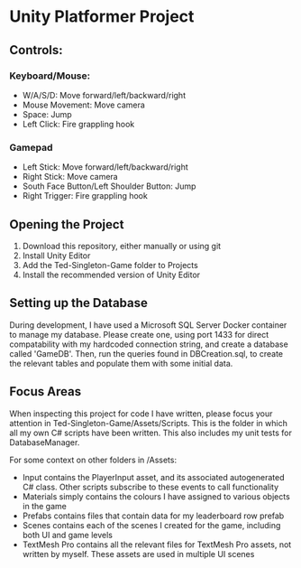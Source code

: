 <h1>Unity Platformer Project</h1>

<h2>Controls:</h2>
<h3>Keyboard/Mouse:</h3>
<ul>
  <li>W/A/S/D: Move forward/left/backward/right</li>
  <li>Mouse Movement: Move camera</li>
  <li>Space: Jump</li>
  <li>Left Click: Fire grappling hook</li>
</ul>

<h3>Gamepad</h3>
<ul>
  <li>Left Stick: Move forward/left/backward/right</li>
  <li>Right Stick: Move camera</li>
  <li>South Face Button/Left Shoulder Button: Jump</li>
  <li>Right Trigger: Fire grappling hook</li>
</ul>

<h2>Opening the Project</h2>
<ol>
  <li>Download this repository, either manually or using git</li>
  <li>Install Unity Editor</li>
  <li>Add the Ted-Singleton-Game folder to Projects</li>
  <li>Install the recommended version of Unity Editor</li>
</ol>

<h2>Setting up the Database</h2>
During development, I have used a Microsoft SQL Server Docker container to manage my database. 
Please create one, using port 1433 for direct compatability with my hardcoded connection string, and create a database called 'GameDB'. 
Then, run the queries found in DBCreation.sql, to create the relevant tables and populate them with some initial data.

<h2>Focus Areas</h2>
<p>When inspecting this project for code I have written, please focus your attention in Ted-Singleton-Game/Assets/Scripts.
This is the folder in which all my own C# scripts have been written. This also includes my unit tests for DatabaseManager.</p>

For some context on other folders in /Assets:
<ul>
  <li>Input contains the PlayerInput asset, and its associated autogenerated C# class. Other scripts subscribe to these events to call functionality</li>
  <li>Materials simply contains the colours I have assigned to various objects in the game</li>
  <li>Prefabs contains files that contain data for my leaderboard row prefab</li>
  <li>Scenes contains each of the scenes I created for the game, including both UI and game levels</li>
  <li>TextMesh Pro contains all the relevant files for TextMesh Pro assets, not written by myself. These assets are used in multiple UI scenes</li>
</ul>
